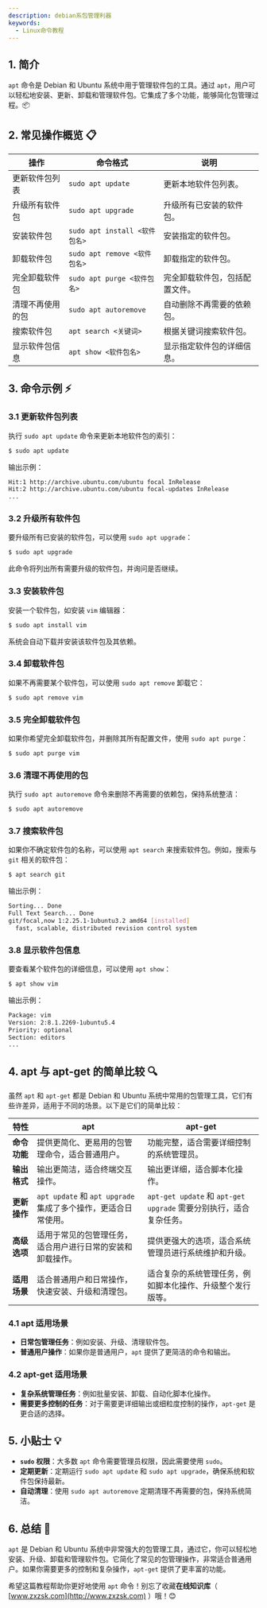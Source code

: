 ```yaml
---
description: debian系包管理利器
keywords:
  - Linux命令教程
---
```



## 1. 简介

`apt` 命令是 Debian 和 Ubuntu 系统中用于管理软件包的工具。通过 `apt`，用户可以轻松地安装、更新、卸载和管理软件包。它集成了多个功能，能够简化包管理过程。📦

## 2. 常见操作概览 📋

| 操作                             | 命令格式                          | 说明                                |
|----------------------------------|-----------------------------------|-------------------------------------|
| 更新软件包列表                   | `sudo apt update`                 | 更新本地软件包列表。                |
| 升级所有软件包                   | `sudo apt upgrade`                | 升级所有已安装的软件包。            |
| 安装软件包                        | `sudo apt install <软件包名>`     | 安装指定的软件包。                  |
| 卸载软件包                        | `sudo apt remove <软件包名>`      | 卸载指定的软件包。                  |
| 完全卸载软件包                    | `sudo apt purge <软件包名>`       | 完全卸载软件包，包括配置文件。      |
| 清理不再使用的包                  | `sudo apt autoremove`             | 自动删除不再需要的依赖包。          |
| 搜索软件包                        | `apt search <关键词>`             | 根据关键词搜索软件包。              |
| 显示软件包信息                    | `apt show <软件包名>`             | 显示指定软件包的详细信息。          |

## 3. 命令示例 ⚡

### 3.1 更新软件包列表

执行 `sudo apt update` 命令来更新本地软件包的索引：

```bash
$ sudo apt update
```

输出示例：

```bash
Hit:1 http://archive.ubuntu.com/ubuntu focal InRelease
Hit:2 http://archive.ubuntu.com/ubuntu focal-updates InRelease
...
```

### 3.2 升级所有软件包

要升级所有已安装的软件包，可以使用 `sudo apt upgrade`：

```bash
$ sudo apt upgrade
```

此命令将列出所有需要升级的软件包，并询问是否继续。

### 3.3 安装软件包

安装一个软件包，如安装 `vim` 编辑器：

```bash
$ sudo apt install vim
```

系统会自动下载并安装该软件包及其依赖。

### 3.4 卸载软件包

如果不再需要某个软件包，可以使用 `sudo apt remove` 卸载它：

```bash
$ sudo apt remove vim
```

### 3.5 完全卸载软件包

如果你希望完全卸载软件包，并删除其所有配置文件，使用 `sudo apt purge`：

```bash
$ sudo apt purge vim
```

### 3.6 清理不再使用的包

执行 `sudo apt autoremove` 命令来删除不再需要的依赖包，保持系统整洁：

```bash
$ sudo apt autoremove
```

### 3.7 搜索软件包

如果你不确定软件包的名称，可以使用 `apt search` 来搜索软件包。例如，搜索与 `git` 相关的软件包：

```bash
$ apt search git
```

输出示例：

```bash
Sorting... Done
Full Text Search... Done
git/focal,now 1:2.25.1-1ubuntu3.2 amd64 [installed]
  fast, scalable, distributed revision control system
```

### 3.8 显示软件包信息

要查看某个软件包的详细信息，可以使用 `apt show`：

```bash
$ apt show vim
```

输出示例：

```bash
Package: vim
Version: 2:8.1.2269-1ubuntu5.4
Priority: optional
Section: editors
...
```

## 4. apt 与 apt-get 的简单比较 🔍

虽然 `apt` 和 `apt-get` 都是 Debian 和 Ubuntu 系统中常用的包管理工具，它们有些许差异，适用于不同的场景。以下是它们的简单比较：

| 特性                      | **apt**                                                        | **apt-get**                                                   |
|---------------------------|----------------------------------------------------------------|---------------------------------------------------------------|
| **命令功能**              | 提供更简化、更易用的包管理命令，适合普通用户。                    | 功能完整，适合需要详细控制的系统管理员。                        |
| **输出格式**              | 输出更简洁，适合终端交互操作。                                  | 输出更详细，适合脚本化操作。                                   |
| **更新操作**              | `apt update` 和 `apt upgrade` 集成了多个操作，更适合日常使用。   | `apt-get update` 和 `apt-get upgrade` 需要分别执行，适合复杂任务。 |
| **高级选项**              | 适用于常见的包管理任务，适合用户进行日常的安装和卸载操作。       | 提供更强大的选项，适合系统管理员进行系统维护和升级。            |
| **适用场景**              | 适合普通用户和日常操作，快速安装、升级和清理包。                  | 适合复杂的系统管理任务，例如脚本化操作、升级整个发行版等。      |

### 4.1 apt 适用场景

- **日常包管理任务**：例如安装、升级、清理软件包。
- **普通用户操作**：如果你是普通用户，`apt` 提供了更简洁的命令和输出。

### 4.2 apt-get 适用场景

- **复杂系统管理任务**：例如批量安装、卸载、自动化脚本化操作。
- **需要更多控制的任务**：对于需要更详细输出或细粒度控制的操作，`apt-get` 是更合适的选择。

## 5. 小贴士 💡

- **`sudo` 权限**：大多数 `apt` 命令需要管理员权限，因此需要使用 `sudo`。
- **定期更新**：定期运行 `sudo apt update` 和 `sudo apt upgrade`，确保系统和软件包保持最新。
- **自动清理**：使用 `sudo apt autoremove` 定期清理不再需要的包，保持系统简洁。

## 6. 总结 🎯

`apt` 是 Debian 和 Ubuntu 系统中非常强大的包管理工具，通过它，你可以轻松地安装、升级、卸载和管理软件包。它简化了常见的包管理操作，非常适合普通用户。如果你需要更多的控制和复杂操作，`apt-get` 提供了更丰富的功能。

希望这篇教程帮助你更好地使用 `apt` 命令！别忘了收藏**在线知识库**（ [www.zxzsk.com](http://www.zxzsk.com) ）哦！😊